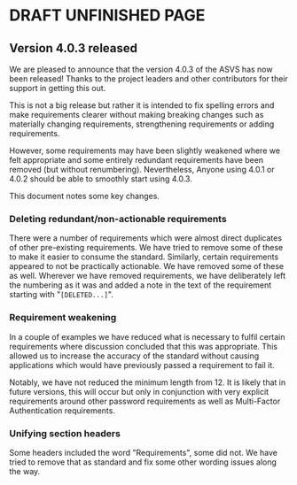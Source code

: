 # DRAFT UNFINISHED PAGE 

## Version 4.0.3 released

We are pleased to announce that the version 4.0.3 of the ASVS has now been released! Thanks to the project leaders and other contributors for their support in getting this out.

This is not a big release but rather it is intended to fix spelling errors and make requirements clearer without making breaking changes such as materially changing requirements, strengthening requirements or adding requirements.

However, some requirements may have been slightly weakened where we felt appropriate and some entirely redundant requirements have been removed (but without renumbering). Nevertheless, Anyone using 4.0.1 or 4.0.2 should be able to smoothly start using 4.0.3.

This document notes some key changes.

### Deleting redundant/non-actionable requirements

There were a number of requirements which were almost direct duplicates of other pre-existing requirements. We have tried to remove some of these to make it easier to consume the standard. Similarly, certain requirements appeared to not be practically actionable. We have removed some of these as well. Wherever we have removed requirements, we have deliberately left the numbering as it was and added a note in the text of the requirement starting with "```[DELETED...]```".

### Requirement weakening

In a couple of examples we have reduced what is necessary to fulfil certain requirements where discussion concluded that this was appropriate. This allowed us to increase the accuracy of the standard without causing applications which would have previously passed a requirement to fail it.

Notably, we have not reduced the minimum length from 12. It is likely that in future versions, this will occur but only in conjunction with very explicit requirements around other password requirements as well as Multi-Factor Authentication requirements.

### Unifying section headers

Some headers included the word "Requirements", some did not. We have tried to remove that as standard and fix some other wording issues along the way.


